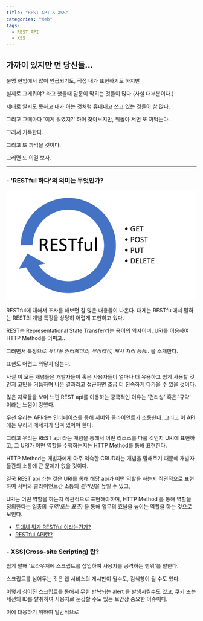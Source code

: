 ```yaml
---
title: "REST API & XSS"
categories: "Web"
tags:
  - REST API
  - XSS
---
```


## 가까이 있지만 먼 당신들...

분명 현업에서 많이 언급되기도, 직접 내가 표현하기도 하지만

실제로 그게뭐야? 라고 했을때 말문이 막히는 것들이 많다.(사실 대부분이다.)

제대로 알지도 못하고 내가 아는 것처럼 흉내내고 쓰고 있는 것들이 참 많다.

그리고 그때마다 '이게 뭐였지?' 하며 찾아보지만, 뒤돌아 서면 또 까먹는다.

그래서 기록한다.

그리고 또 까먹을 것이다.

그러면 또 이걸 보자.

---

### - 'RESTful 하다'의 의미는 무엇인가?

![restful](/assets/images/study/dev/2018/8_restful.png)


RESTful에 대해서 조사를 해보면 참 많은 내용들이 나온다.
대게는 RESTful에서 말하는 REST의 개념 특징을 상당히 어렵게 표현하고 있다.

REST는 Representational State Transfer라는 용어의 약자이며, URI를 이용하여 HTTP Method를 어쩌고..

그러면서 특징으로 *유니폼 인터페이스, 무상태성, 캐시 처리 등등..* 을 소개한다.

표현도 어렵고 와닿지 않는다.

사실 이 모든 개념들은 개발자들이 혹은 사용자들이 얼마나 더 유용하고 쉽게 사용할 것인지 고민을 거듭하며 나온 결과라고 접근하면 조금 더 친숙하게 다가올 수 있을 것이다.

많은 자료들을 보며 느낀 REST api를 이용하는 궁극적인 이유는 '편리성' 혹은 '규약' 이라는 느낌이 강했다.

우선 우리는 API라는 인터페이스를 통해 서버와 클라이언트가 소통한다. 그리고 이 API에는 우리의 메세지가 담겨 있어야 한다.

그리고 우리는 REST api 라는 개념을 통해서 어떤 리소스를 다룰 것인지 URI에 표현하고, 그 URI가 어떤 역할을 수행하는지는 HTTP Method를 통해 표현한다.

HTTP Method는 개발자에게 아주 익숙한 CRUD라는 개념을 말해주기 때문에 개발자들간의 소통에 큰 문제가 없을 것이다.

결국 REST api 라는 것은 URI를 통해 해당 api가 어떤 역할을 하는지 직관적으로 표현하여 서버와 클라이언트간 소통의 *편리성*을 높일 수 있고,

URI는 어떤 역할을 하는지 직관적으로 표현해야하며, HTTP Method 를 통해 역할을 정의한다는 일종의 *규약(또는 표준)* 을 통해 업무의 효율을 높이는 역할을 하는 것으로 보인다.


- [도대체 뭐가 RESTful 이라는건가?](http://www.chidoo.me/index.php/2016/06/03/what-is-restful/)
- [RESTful API란?](https://nesoy.github.io/articles/2017-02/REST)


### - XSS(Cross-site Scripting) 란?
쉽게 말해 '브라우저에 스크립트를 삽입하여 사용자를 공격하는 행위'를 말한다.

스크립트를 심어두는 것은 웹 서비스의 게시판이 될수도, 검색창이 될 수도 있다.

이렇게 심어진 스크립트를 통해서 무한 반복되는 alert 을 발생시킬수도 있고, 쿠키 또는 세션의 ID를 탈취하여 사용자로 둔갑할 수도 있는 보안상 중요한 이슈이다.

이에 대응하기 위하여 일반적으로 <script> 태그를 이용하여 공격하는 XSS 공격을 차단하기 위해 태그 문자(<, >) 등 위험한 문자 입력 시 
문자 참조(HTML entity)로 필터링하고, 서버에서 브라우저로 전송 시 문자를 인코딩하는 방법이 강구되고 있다.